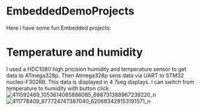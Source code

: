 # EmbeddedDemoProjects
Here i have some fun Embedded projects:

# Temperature and humidity
I used a HDC1080 high pricision humidity and temperature sensor to get data to ATmega328p.
Then Atmega328p sens data via UART to STM32 nucleo-F302R8.
This data is displayed in 4 7seg displays. 
I can switch from temperature to humidity with button click.
![411592469_1053614085886085_698731388967239220_n](https://github.com/PiotrJagla/EmbeddedDemoProjects/assets/76881722/db82a2d0-b618-4fd6-8fe6-a171b3f60295)
![411778409_877724747387040_620683428153191571_n](https://github.com/PiotrJagla/EmbeddedDemoProjects/assets/76881722/a2e06ba5-4eb9-401e-926c-5f8130da90a0)
